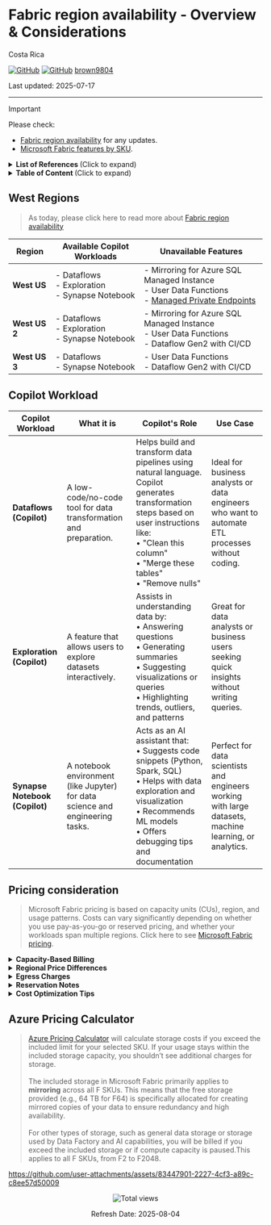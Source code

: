 # Fabric region availability - Overview \&  Considerations

Costa Rica

[![GitHub](https://badgen.net/badge/icon/github?icon=github&label)](https://github.com) 
[![GitHub](https://img.shields.io/badge/--181717?logo=github&logoColor=ffffff)](https://github.com/)
[brown9804](https://github.com/brown9804)

Last updated: 2025-07-17

----------

> [!IMPORTANT]
>  Please check: <br/>
> - [Fabric region availability](https://learn.microsoft.com/en-us/fabric/admin/region-availability) for any updates. <br/>
> - [Microsoft Fabric features by SKU](https://learn.microsoft.com/en-us/fabric/enterprise/fabric-features).


<details>
<summary><b>List of References </b> (Click to expand)</summary>

- [Fabric region availability](https://learn.microsoft.com/en-us/fabric/admin/region-availability)
- [Limitations in Microsoft Fabric mirrored databases from Azure SQL Managed Instance (Preview)](https://learn.microsoft.com/en-us/fabric/database/mirrored-database/azure-sql-managed-instance-limitations)
- [Overview of managed private endpoints for Fabric](https://learn.microsoft.com/en-us/fabric/security/security-managed-private-endpoints-overview)

</details>

<details>
<summary><b>Table of Content </b> (Click to expand)</summary>

- [West Regions](#west-regions)
- [Copilot Workload](#copilot-workload)
- [Pricing consideration](#pricing-consideration)
- [Azure Pricing Calculator](#azure-pricing-calculator)

</details>

## West Regions 

> As today, please click here to read more about [Fabric region availability](https://learn.microsoft.com/en-us/fabric/admin/region-availability)

| **Region**   | **Available Copilot Workloads**                     | **Unavailable Features**                                                                 | 
|--------------|-----------------------------------------------------|-------------------------------------------------------------------------------------------|
| **West US**  | - Dataflows<br>- Exploration<br>- Synapse Notebook  | - Mirroring for Azure SQL Managed Instance<br>- User Data Functions<br>- [Managed Private Endpoints](https://learn.microsoft.com/en-us/fabric/security/security-managed-private-endpoints-overview) |
| **West US 2**| - Dataflows<br>- Exploration<br>- Synapse Notebook  | - Mirroring for Azure SQL Managed Instance<br>- User Data Functions<br>- Dataflow Gen2 with CI/CD |
| **West US 3**| - Dataflows<br>- Synapse Notebook                   | - User Data Functions<br>- Dataflow Gen2 with CI/CD               | 

## Copilot Workload

| **Copilot Workload**     | **What it is**                                                                 | **Copilot's Role**                                                                                                                                                                                                 | **Use Case**                                                                                          |
|--------------------------|--------------------------------------------------------------------------------|---------------------------------------------------------------------------------------------------------------------------------------------------------------------------------------------------------------------|--------------------------------------------------------------------------------------------------------|
| **Dataflows (Copilot)**  | A low-code/no-code tool for data transformation and preparation.              | Helps build and transform data pipelines using natural language. Copilot generates transformation steps based on user instructions like:<br>• "Clean this column"<br>• "Merge these tables"<br>• "Remove nulls"     | Ideal for business analysts or data engineers who want to automate ETL processes without coding.       |
| **Exploration (Copilot)**| A feature that allows users to explore datasets interactively.                | Assists in understanding data by:<br>• Answering questions<br>• Generating summaries<br>• Suggesting visualizations or queries<br>• Highlighting trends, outliers, and patterns                                   | Great for data analysts or business users seeking quick insights without writing queries.              |
| **Synapse Notebook (Copilot)** | A notebook environment (like Jupyter) for data science and engineering tasks. | Acts as an AI assistant that:<br>• Suggests code snippets (Python, Spark, SQL)<br>• Helps with data exploration and visualization<br>• Recommends ML models<br>• Offers debugging tips and documentation          | Perfect for data scientists and engineers working with large datasets, machine learning, or analytics. |

## Pricing consideration 

> Microsoft Fabric pricing is based on capacity units (CUs), region, and usage patterns. Costs can vary significantly depending on
> whether you use pay-as-you-go or reserved pricing, and whether your workloads span multiple regions. Click here to see [Microsoft Fabric pricing](https://azure.microsoft.com/en-us/pricing/details/microsoft-fabric/?msockid=38ec3806873362243e122ce086486339).

<details>
  <summary><strong>Capacity-Based Billing</strong></summary>

  > **Fabric uses Capacity Units (CUs)** to meter compute usage. You can choose between flexible or committed pricing models depending on your workload needs.

  1. Pay-as-you-go: No commitment, higher cost.
  2. Reserved capacity: 1-year commitment, up to ~41% savings.
  3. Example (F64 capacity):
     - Pay-as-you-go: ~$8,409.60/month
     - Reserved: ~$5,002.67/month
</details>

<details>
  <summary><strong>Regional Price Differences</strong></summary>

  > **Fabric pricing varies by Azure region** due to infrastructure, currency, and tax differences.

  1. Influencing factors:
     - Local infrastructure costs
     - Currency exchange rates
     - Regional taxes (e.g., IOF in Brazil)
  2. Always use the [Azure Pricing Calculator](https://azure.microsoft.com/en-us/pricing/calculator/?msockid=38ec3806873362243e122ce086486339) to check region-specific pricing.
</details>

<details>
  <summary><strong>Egress Charges</strong></summary>

  > **Data transfer between Azure regions incurs egress fees**, which are not included in Fabric capacity pricing.

  1. Applies when moving data across regions (e.g., West US to East US).
  2. Example: Transferring data from OneLake in West US 2 to another region may cost $0.02–$0.09 per GB, depending on the destination.
</details>

<details>
  <summary><strong>Reservation Notes</strong></summary>

  > **Reservations apply only to compute (CUs)** and require upfront configuration.

  1. Storage and networking are billed separately.
  2. Reservations do not auto-renew unless explicitly configured.
  3. You must specify:
     - Region
     - Billing frequency (monthly or upfront)
     - Number of CUs
</details>

<details>
  <summary><strong>Cost Optimization Tips</strong></summary>

  > **Strategies to reduce your Microsoft Fabric costs** while maintaining performance and flexibility.

  1. Use reservations for stable, predictable workloads.
  2. Avoid cross-region data movement to reduce egress charges.
  3. Right-size your capacity based on actual usage.
  4. Use the [Azure Pricing Calculator](https://azure.microsoft.com/en-us/pricing/calculator/?msockid=38ec3806873362243e122ce086486339) to simulate and compare configurations.
</details>

## Azure Pricing Calculator

> [Azure Pricing Calculator](https://azure.microsoft.com/en-us/pricing/calculator/?msockid=38ec3806873362243e122ce086486339) will calculate storage costs if you exceed the included limit for your selected SKU. If your usage stays within the included storage capacity, you shouldn’t see additional charges for storage. <br/> <br/> 
> The included storage in Microsoft Fabric primarily applies to **mirroring** across all F SKUs. This means that the free storage provided (e.g., 64 TB for F64) is specifically allocated for creating mirrored copies of your data to ensure redundancy and high availability. <br/> <br/>
> For other types of storage, such as general data storage or storage used by Data Factory and AI capabilities, you will be billed if you exceed the included storage or if compute capacity is paused.This applies to all F SKUs, from F2 to F2048.

https://github.com/user-attachments/assets/83447901-2227-4cf3-a89c-c8ee57d50009


<!-- START BADGE -->
<div align="center">
  <img src="https://img.shields.io/badge/Total%20views-1559-limegreen" alt="Total views">
  <p>Refresh Date: 2025-08-04</p>
</div>
<!-- END BADGE -->
